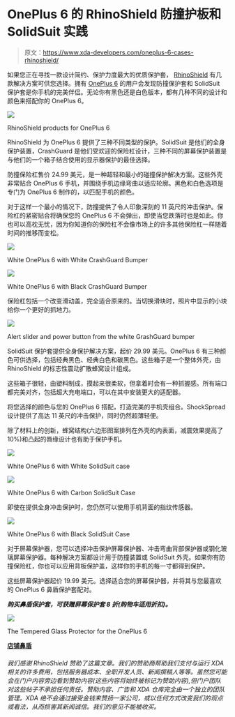 # OnePlus 6 的 RhinoShield 防撞护板和 SolidSuit 实践

> 原文：<https://www.xda-developers.com/oneplus-6-cases-rhinoshield/>

如果您正在寻找一款设计简约、保护力度最大的优质保护套， [RhinoShield](http://bit.ly/2KANd6l) 有几款解决方案可供您选择。拥有 [OnePlus 6](https://goo.gl/oSh4G9) 的用户会发现防撞保护套和 SolidSuit 保护套是你手机的完美伴侣。无论你有黑色还是白色版本，都有几种不同的设计和颜色来搭配你的 OnePlus 6。

 <picture>![](img/f08ded2e4121078bab0caba902c77285.png)</picture> 

RhinoShield products for OnePlus 6

RhinoShield 为 OnePlus 6 提供了三种不同类型的保护。SolidSuit 是他们的全身保护装置，CrashGuard 是他们受欢迎的保险杠设计，三种不同的屏幕保护装置是与他们的一个箱子结合使用的显示器保护的最佳选择。

防撞保险杠售价 24.99 美元，是一种超轻和最小的碰撞保护解决方案。这些外壳非常贴合 OnePlus 6 手机，并围绕手机边缘弯曲以适应轮廓。黑色和白色选项是专门为 OnePlus 6 制作的，以匹配手机的颜色。

对于这样一个最小的情况下，防撞提供了令人印象深刻的 11 英尺的冲击保护。保险杠的紧密贴合将确保您的 OnePlus 6 不会弹出，即使当您跌落时也是如此。你也可以高枕无忧，因为你知道你的保险杠不会像市场上的许多其他保险杠一样随着时间的推移而变松。

 <picture>![](img/8095f4418d8917c4c05ee2701917ef3e.png)</picture> 

White OnePlus 6 with White CrashGuard Bumper

 <picture>![](img/30ef3b3d827633c1d48432ebb98126d9.png)</picture> 

White OnePlus 6 with Black CrashGuard Bumper

保险杠包括一个改变滑动盖，完全适合原来的。当切换滑块时，照片中显示的小块给你一个更好的抓地力。

 <picture>![](img/8879ad1b168bca64e8ee2fb2d0964880.png)</picture> 

Alert slider and power button from the white GrashGuard bumper

SolidSuit 保护套提供全身保护解决方案，起价 29.99 美元。OnePlus 6 有三种颜色可供选择，包括经典黑色、经典白色和碳黑色。这些箱子是一个整体外壳，由 RhinoShield 的标志性震动扩散蜂窝设计组成。

这些箱子很轻，由塑料制成，摸起来很柔软，但拿着时会有一种抓握感。所有端口都完美对齐，包括超大充电端口，可以在其中安装更大的适配器。

将您选择的颜色与您的 OnePlus 6 搭配，打造完美的手机壳组合。ShockSpread 设计提供了高达 11 英尺的冲击保护，同时仍然超薄轻便。

除了材料上的创新，蜂窝结构(六边形图案排列在外壳的内表面，减震效果提高了 10%)和凸起的唇缘设计也有助于保护手机。

 <picture>![](img/54db50b7a6dde44cf2233676ae0ca15b.png)</picture> 

White OnePlus 6 with White SolidSuit case

 <picture>![](img/5d6065c883eddcd36ce35b15627dc8c1.png)</picture> 

White OnePlus 6 with Carbon SolidSuit Case

即使在提供全身冲击保护时，您仍然可以使用手机背面的指纹传感器。

 <picture>![](img/4dfa6bc97ba991aee037b3562992d42b.png)</picture> 

White OnePlus 6 with Black SolidSuit Case

对于屏幕保护器，您可以选择冲击保护屏幕保护器、冲击弯曲背部保护器或钢化玻璃屏幕保护器。每种解决方案都设计用于防撞装置或 SolidSuit 外壳。如果你有防撞保险杠，你也可以应用背板保护盖，这样你的手机的每一寸都得到保护。

这些屏幕保护器起价 19.99 美元。选择适合您的屏幕保护器，并将其与您最喜欢的 OnePlus 6 鼻盾保护套配对。

***购买鼻盾保护套，可获赠屏幕保护套 8 折(购物车适用折扣)。***

 <picture>![](img/7e4aad93155f5f369441c20a1fb38e22.png)</picture> 

The Tempered Glass Protector for the OnePlus 6

[**店铺鼻盾**](http://bit.ly/2KANd6l)

###### 我们感谢 RhinoShield 赞助了这篇文章。我们的赞助商帮助我们支付与运行 XDA 相关的许多费用，包括服务器成本、全职开发人员、新闻撰稿人等等。虽然您可能会在门户内容旁边看到赞助内容(这些内容将始终被标记为赞助内容),但门户团队对这些帖子不承担任何责任。赞助内容、广告和 XDA 仓库完全由一个独立的团队管理。XDA 绝不会通过接受金钱来赞扬一家公司，或以任何方式改变我们的观点或看法，从而损害其新闻诚信。我们的意见不能被收买。
